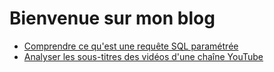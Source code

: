 # Bienvenue sur mon blog

- [Comprendre ce qu'est une requête SQL paramétrée](/comprendre-ce-qu-est-une-requete-sql-parametree.md)
- [Analyser les sous-titres des vidéos d'une chaîne YouTube](/analyser-sous-titres-videos-chaine-youtube.md)

